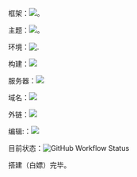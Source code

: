 框架：![ 。](https://img.shields.io/badge/-mkdocs-green)

主题：![。](https://img.shields.io/docker/v/squidfunk/mkdocs-material?label=Material)

环境：![.](https://img.shields.io/badge/-CodeSpaces-yellowgreen)

构建：![ ](https://img.shields.io/badge/-GitHub%20Actions-blue)

服务器：![ ](https://img.shields.io/badge/-Vercel-blue)

域名：![ ](https://img.shields.io/badge/Freenom-free-red)

外链：![ ](https://img.shields.io/badge/-SMMS-yellowgreen)

编辑:：![ ](https://img.shields.io/badge/-VS%20Code-orange)

目前状态：![GitHub Workflow Status](https://img.shields.io/github/actions/workflow/status/dingeral/doc-note/ci.yml)

搭建（白嫖）完毕。
